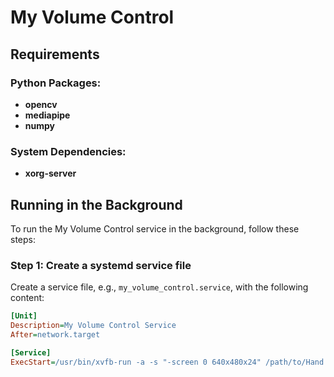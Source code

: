 # My Volume Control

## Requirements

### Python Packages:
- **opencv**
- **mediapipe**
- **numpy**

### System Dependencies:
- **xorg-server**

## Running in the Background

To run the My Volume Control service in the background, follow these steps:

### Step 1: Create a systemd service file

Create a service file, e.g., `my_volume_control.service`, with the following content:

```ini
[Unit]
Description=My Volume Control Service
After=network.target

[Service]
ExecStart=/usr/bin/xvfb-run -a -s "-screen 0 640x480x24" /path/to/Hand

